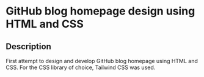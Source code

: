 # GitHub blog homepage design using HTML and CSS

## Description

First attempt to design and develop GitHub blog homepage using HTML and CSS. For the CSS library of choice, Tailwind CSS was used.
